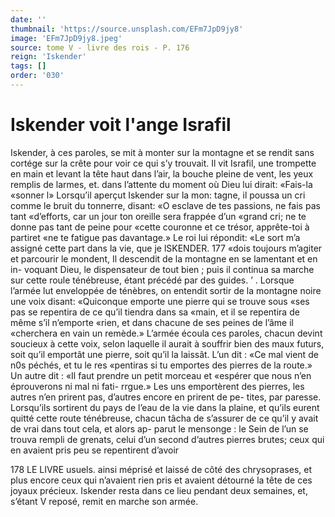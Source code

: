 ```yaml
---
date: ''
thumbnail: 'https://source.unsplash.com/EFm7JpD9jy8'
image: 'EFm7JpD9jy8.jpeg'
source: tome V - livre des rois - P. 176
reign: 'Iskender'
tags: []
order: '030'
---
```


# Iskender voit l'ange Israfil

Iskender, à ces paroles, se mit à monter sur la montagne et se rendit sans cortége sur la crête pour voir ce qui s’y trouvait. Il vit Israfil, une trompette
en main et levant la tête haut dans l’air, la bouche pleine de vent, les yeux remplis de larmes, et. dans l’attente du moment où Dieu lui dirait: «Fais-la «sonner l» Lorsqu’il aperçut Iskender sur la mon:
tagne, il poussa un cri comme le bruit du tonnerre, disant: «O esclave de tes passions, ne fais pas tant «d’efforts, car un jour ton oreille sera frappée d’un
«grand cri; ne te donne pas tant de peine pour «cette couronne et ce trésor, apprête-toi à partiret
«ne te fatigue pas davantage.» Le roi lui répondit: «Le sort m’a assigné cette part dans la vie, que je
lSKENDER. 177 «dois toujours m’agiter et parcourir le mondent, Il
descendit de la montagne en se lamentant et en in- voquant Dieu, le dispensateur de tout bien ; puis il continua sa marche sur cette roule ténébreuse, étant
précédé par des guides. ’ . Lorsque l’armée lut enveloppée de ténèbres, on
entendit sortir de la montagne noire une voix disant: «Quiconque emporte une pierre qui se trouve sous «ses pas se repentira de ce qu’il tiendra dans sa «main, et il se repentira de même s’il n’emporte
«rien, et dans chacune de ses peines de l’âme il «cherchera en vain un remède.» L’armée écoula ces
paroles, chacun devint soucieux à cette voix, selon laquelle il aurait à souffrir bien des maux futurs, soit qu’il emportât une pierre, soit qu’il la laissât.
L’un dit : «Ce mal vient de n0s péchés, et tu le res
«pentiras si tu emportes des pierres de la route.» Un autre dit : «Il faut prendre un petit morceau et «espérer que nous n’en éprouverons ni mal ni fati- rrgue.» Les uns emportèrent des pierres, les autres n’en prirent pas, d’autres encore en prirent de pe-
tites, par paresse. Lorsqu’ils sortirent du pays de l’eau de la vie dans la plaine, et qu’ils eurent quitté
cette route ténébreuse, chacun tâcha de s’assurer de
ce qu’il y avait de vrai dans tout cela, et alors ap- parut le mensonge : le Sein de l’un se trouva rempli de grenats, celui d’un second d’autres pierres brutes; ceux qui en avaient pris peu se repentirent d’avoir

178 LE LIVRE usuels.
ainsi méprisé et laissé de côté des chrysoprases, et
plus encore ceux qui n’avaient rien pris et avaient détourné la tête de ces joyaux précieux. Iskender
resta dans ce lieu pendant deux semaines, et, s’étant
V reposé, remit en marche son armée.
